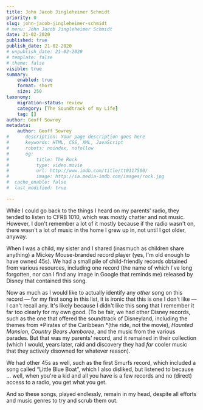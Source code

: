 ```yaml
---
title: John Jacob Jingleheimer Schmidt
priority: 0
slug: john-jacob-jingleheimer-schmidt
# menu: John Jacob Jingleheimer Schmidt
date: 21-02-2020
published: true
publish_date: 21-02-2020
# unpublish_date: 21-02-2020
# template: false
# theme: false
visible: true
summary:
    enabled: true
    format: short
    size: 250
taxonomy:
    migration-status: review
    category: [The Soundtrack of my Life]
    tag: []
author: Geoff Sowrey
metadata:
    author: Geoff Sowrey
#      description: Your page description goes here
#      keywords: HTML, CSS, XML, JavaScript
#      robots: noindex, nofollow
#      og:
#          title: The Rock
#          type: video.movie
#          url: http://www.imdb.com/title/tt0117500/
#          image: http://ia.media-imdb.com/images/rock.jpg
#  cache_enable: false
#  last_modified: true

---
```


While I could go back to the things I heard on my parents' radio, they tended to listen to CFRB 1010, which was mostly chatter and not music. However, I don't remember a lot of it mostly because if the radio wasn't on, there wasn't a lot of music in the home I grew up in, not until I got older, anyway.

When I was a child, my sister and I shared (inasmuch as children share anything) a Mickey Mouse-branded record player (yes, I'm old enough to have owned 45s). We had a small pile of child-friendly records obtained from various resources, including one record (the name of which I've long forgotten, nor can I find any image in Google that reminds me) released by Disney that contained this song.

Now as much as I would like to actually identify any *other* song on this record — for my first song in this list, it is ironic that this is one I don't like — I can't recall any. It's likely because I didn't like this song that I remember it far too clearly for my own good. (To be fair, we had other Disney records, such as the one that offered the soundtrack of Disneyland, including the themes from *Pirates of the Caribbean *(the ride, not the movie), *Haunted Mansion*, *Country Bears Jamboree*, and the music from the various parades. But that was my parents' record, and it remained in their collection (which I would, years later, raid and discovery they had *far* cooler music that they actively disowned for whatever reason).

We had other 45s as well, such as the first Smurfs record, which included a song called “Little Blue Boat”, which I also disliked, but listened to because … well, when you're a kid and all you have is a few records and no (direct) access to a radio, you get what you get.

And so these songs, played endlessly, remain in my head, despite all efforts and music genres to try and scrub them out.